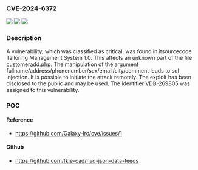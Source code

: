 ### [CVE-2024-6372](https://cve.mitre.org/cgi-bin/cvename.cgi?name=CVE-2024-6372)
![](https://img.shields.io/static/v1?label=Product&message=Tailoring%20Management%20System&color=blue)
![](https://img.shields.io/static/v1?label=Version&message=%3D%201.0%20&color=brighgreen)
![](https://img.shields.io/static/v1?label=Vulnerability&message=CWE-89%20SQL%20Injection&color=brighgreen)

### Description

A vulnerability, which was classified as critical, was found in itsourcecode Tailoring Management System 1.0. This affects an unknown part of the file customeradd.php. The manipulation of the argument fullname/address/phonenumber/sex/email/city/comment leads to sql injection. It is possible to initiate the attack remotely. The exploit has been disclosed to the public and may be used. The identifier VDB-269805 was assigned to this vulnerability.

### POC

#### Reference
- https://github.com/Galaxy-lrc/cve/issues/1

#### Github
- https://github.com/fkie-cad/nvd-json-data-feeds

